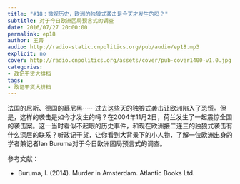 ```yaml
---
title: "#18：微观历史，欧洲的独狼式袭击是今天才发生的吗？"
subtitle: 对于今日欧洲困局预言式的调查
date: 2016/07/27 20:00:00
permalink: ep18
author: 王菁
audio: http://radio-static.cnpolitics.org/pub/audio/ep18.mp3
explicit: no
cover: http://radio.cnpolitics.org/assets/cover/pub-cover1400-v1.0.jpg
categories:
- 政记干货大排档
tags:
- 政记干货大排档
---
```


法国的尼斯、德国的慕尼黑⋯⋯过去这些天的独狼式袭击让欧洲陷入了恐慌。但是，这样的袭击是如今才发生的吗？在2004年11月2日，荷兰发生了一起震惊全国的袭击案。这一当时看似不起眼的历史事件，和现在欧洲接二连三的独狼式袭击有什么深层的联系？听政记干货，让你看到大背景下的小人物，了解一位欧洲出身的学者兼记者Ian Buruma对于今日欧洲困局预言式的调查。

参考文献：

- Buruma, I. (2014). Murder in Amsterdam. Atlantic Books Ltd.

